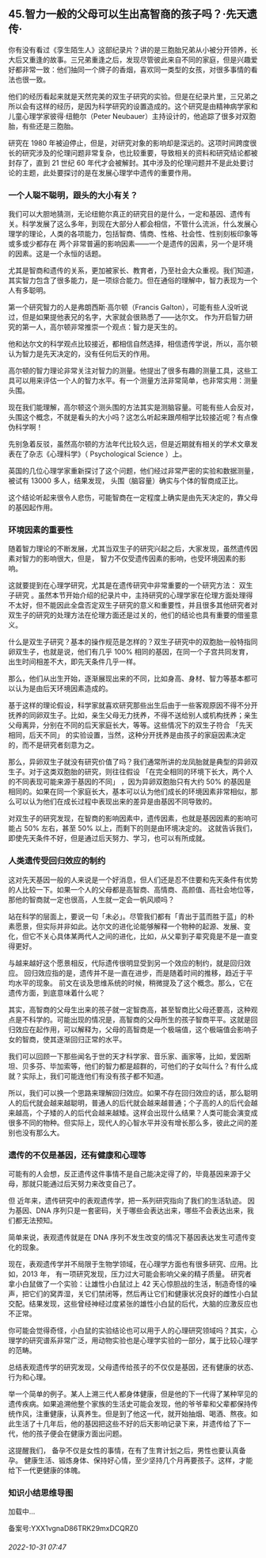 ## 45.智力一般的父母可以生出高智商的孩子吗？·先天遗传·
你有没有看过《孪生陌生人》这部纪录片？讲的是三胞胎兄弟从小被分开领养，长大后又重逢的故事。三兄弟重逢之后，发现尽管彼此来自不同的家庭，但是兴趣爱好都非常一致：他们抽同一个牌子的香烟，喜欢同一类型的女孩，对很多事情的看法也很一致。



他们的经历看起来就是天然完美的双生子研究的实验。但是在纪录片里，三兄弟之所以会有这样的经历，是因为科学研究的设置造成的。这个研究是由精神病学家和儿童心理学家彼得·纽鲍尔（Peter Neubauer）主持设计的，他追踪了很多对双胞胎，有些还是三胞胎。



研究在 1980 年被迫停止，但是，对研究对象的影响却是深远的。这项时间跨度很长的研究涉及的伦理问题非常复杂，也比较重要，导致相关的资料和研究结论都被封存了，直到 21 世纪 60 年代才会被解封。其中涉及的伦理问题并不是此处要讨论的主题，此处要探讨的是在发展心理学中遗传的重要作用。



### 一个人聪不聪明，跟头的大小有关？


我们可以大胆地猜测，无论纽鲍尔真正的研究目的是什么，一定和基因、遗传有关。科学发展了这么多年，到现在大部分人都会相信，不管什么流派，什么发展心理学的理论，人类的各项能力，包括智商、情商、性格、社会性、性别刻板印象等或多或少都存在
 两个非常普遍的影响因素——一个是遗传的因素，另一个是环境的因素。这是一个永恒的话题。
 



尤其是智商和遗传的关系，更加被家长、教育者，乃至社会大众重视。我们知道，其实智力包含了很多能力，是一项综合能力。但在通俗的理解中，智力表现为一个人有多聪明。



第一个研究智力的人是弗朗西斯·高尔顿（Francis Galton），可能有些人没听说过，但是如果提他表兄的名字，大家就会很熟悉了——达尔文。
 作为开启智力研究的第一人，高尔顿非常推崇一个观点：智力是天生的。
 



他和达尔文的科学观点比较接近，都相信自然选择，相信遗传学说，所以，高尔顿认为智力是先天决定的，没有任何后天的作用。



高尔顿的智力理论非常关注对智力的测量。他提出了很多有趣的测量工具，这些工具可以用来评估一个人的智力水平。有一个测量方法非常简单，也非常实用：测量头围。



现在我们能理解，高尔顿这个测头围的方法其实是测脑容量。可能有些人会反对，头围这个概念，不就是看头的大小吗？这怎么听起来跟颅相学比较接近呢？有点像伪科学啊！



先别急着反驳，虽然高尔顿的方法年代比较久远，但是近期就有相关的学术文章发表在了杂志《心理科学》（
 Psychological Science
 ）上。



英国的几位心理学家重新探讨了这个问题，他们经过非常严密的实验和数据测量，被试有 13000 多人，结果发现，
 头围（脑容量）确实与个体的智商成正比。
 



这个结论听起来很令人悲伤，可能智商在一定程度上确实是由先天决定的，靠父母的基因起作用。



### 环境因素的重要性


随着智力理论的不断发展，尤其当双生子的研究兴起之后，大家发现，虽然遗传因素对智力的影响很大，但是，
 智力不仅受遗传因素的影响，也受环境因素的影响。
 



这就要提到在心理学研究，尤其是在遗传研究中非常重要的一个研究方法：
 双生子研究
 。虽然本节开始介绍的纪录片中，主持研究的心理学家在伦理方面处理得不太好，但不能因此全盘否定双生子研究的意义和重要性，并且很多其他研究者对双生子的研究的处理方法在伦理方面还是过关的，他们的结论也具有重要的借鉴意义。



什么是双生子研究？基本的操作规范是怎样的？双生子研究中的双胞胎一般特指同卵双生子，也就是说，他们有几乎 100% 相同的基因，在同一个子宫共同发育，出生时间相差不大，即先天条件几乎一样。



那么，他们从出生开始，逐渐展现出来的不同，比如身高、身材、智力等基本都可以认为是由后天环境因素造成的。



基于这样的理论假设，科学家就喜欢研究那些出生后由于一些客观原因不得不分开抚养的同卵双生子。比如，亲生父母无力抚养，不得不送给别人或机构抚养；亲生父母离异，分别在不同的后天家庭长大，等等。这些情况下的双生子符合
 「先天相同，后天不同」
 的实验设置，当然，这种分开抚养是由孩子的家庭因素决定的，而不是研究者刻意为之。



那么，异卵双生子就没有研究价值了吗？我们通常所讲的龙凤胎就是典型的异卵双生子。对于这类双胞胎的研究，则往往假设
 「在完全相同的环境下长大，两个人的不同表现可能来源于基因的不同」
 ，因为异卵双胞胎只有大约 50% 的基因是相同的。如果在同一个家庭长大，基本可以认为他们成长的环境因素非常相似，那么可以认为他们在成长过程中表现出来的差异是由基因不同导致的。



对双生子的研究发现，在智商的影响因素中，遗传因素，也就是基因因素的影响可能占 50% 左右，甚至 50% 以上，而剩下的则是由环境决定的。
 这就告诉我们，即使先天条件不好，但是通过后天努力、学习，也可以有所成就。



### 人类遗传受回归效应的制约


这对先天基因一般的人来说是一个好消息，但人们还是忍不住要和先天条件有优势的人比较一下。如果一个人的父母都是高智商、高情商、高颜值、高社会地位等，那他的智商就一定也很高，人生就一定会一帆风顺吗？



站在科学的层面上，要说一句「未必」。尽管我们都有「青出于蓝而胜于蓝」的朴素愿景，但实际并非如此。达尔文的进化论能够解释一个物种的起源、发展、变化，但它不关心具体某两代人之间的进化，比如，从父辈到子辈究竟是不是一直变得更好。



与越来越好这个愿景相反，代际遗传很明显受到另一个效应的制约，就是回归效应。
 回归效应指的是，遗传并不是一直在进步，而是随着时间的推移，趋近于平均水平的现象。
 前文在谈及思维系统的时候，稍微提及了这个概念。那么，它在遗传方面，到底意味着什么呢？



其实，高智商的父母生出来的孩子就一定智商高，甚至智商比父母还要高，这种观点是不科学的。可能出现的情况是，高智商的父母所生的孩子智商平平。这就是回归效应在起作用，可以解释为，父母的高智商是一个极端值，这个极端值会影响子女的智商，使其逐渐回归正常的水平。



我们可以回顾一下那些闻名于世的天才科学家、音乐家、画家等，比如，爱因斯坦、贝多芬、毕加索等，他们的智力都是超群的，可他们的子女叫什么？有什么成就？实际上，我们可能连他们有没有孩子都不知道。



所以，我们可以换一个思路来理解回归效应。如果不存在回归效应的话，那么聪明人的后代就会越来越聪明，普通人的后代就会越来越普通；个子高的人的后代会越来越高，个子矮的人的后代会越来越矮。这样会出现什么结果？人类可能会演变成很多不同的物种。但实际上，现代人的心智水平并没有增长那么多，彼此之间的差别也没有那么大。



### 遗传的不仅是基因，还有健康和心理等


可能有的人会想，反正遗传这件事情不是自己能决定得了的，毕竟基因来源于父母，那就只能通过后天努力来改变自己了。



但
 近年来，遗传研究中的表观遗传学，把一系列研究指向了我们的生活轨迹。
 因为基因、DNA 序列只是一套密码，关于哪些会表达出来，哪些不会表达出来，我们都无法预知。



简单来说，表观遗传就是在 DNA 序列不发生改变的情况下基因表达发生可遗传变化的现象。



现在，表观遗传学并不局限于生物学领域，在心理学方面也有很多研究、应用。比如，2013 年，
 有一项研究发现，压力过大可能会影响父亲的精子质量。
 研究者拿小白鼠做了一个实验：让雄性小白鼠过上 42 天心惊胆战的生活，制造奇怪的噪声，把它们的窝弄湿，关它们禁闭等，然后再让它们和健康状况良好的雌性小白鼠交配。结果发现，这些曾经神经过度紧张的雄性小白鼠的后代，大脑的应激反应也不正常。



你可能会觉得奇怪，小白鼠的实验结论也可以用于人的心理研究领域吗？其实，心理学的研究谱系非常广泛，用动物实验也是心理学实验的一部分，属于比较心理学的范畴。



总结表观遗传学的研究发现，父母遗传给孩子的不仅仅是基因，还有健康的状态、行为和心理。



举一个简单的例子。某人上溯三代人都身体健康，但是他的下一代得了某种罕见的遗传疾病。如果追溯他整个家族的生活史可能会发现，他的爷爷辈和父辈都保持传统作风，注重健康，认真养生。但是到了他这一代，就开始抽烟、喝酒、熬夜。如此生活了十几年后，他的基因把这些不好的后天影响记录下来，并遗传给了下一代，他的孩子便会在健康方面出问题。



这提醒我们，
 备孕不仅是女性的事情，在有了生育计划之后，男性也要认真备孕。
 健康生活、锻炼身体、保持好心情，至少坚持几个月再要孩子。这样，才能给下一代更健康的体魄。



### 知识小结思维导图


![]()加载中...

备案号:YXX1vgnaD86TRK29mxDCQRZ0


###### 2022-10-31 07:47
